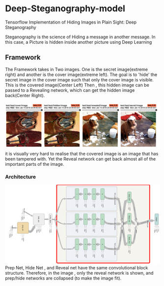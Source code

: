 # Deep-Steganography-model

Tensorflow Implementation of Hiding Images in Plain Sight: Deep Steganography

Steganography is the science of Hiding a message in another message. In this case, a Picture is hidden inside another picture using Deep Learning

## Framework
The Framework takes in Two images. One is the secret image(extreme right) and another is the cover image(extreme left). The goal is to 'hide' the secret image in the cover image such that only the cover image is visible. This is the covered image(Center Left)
Then , this hidden image can be passed to a Revealing network, which can get the hidden image back(Center Right).

![Current System State](images/current_state.png)
it is visually very hard to realise that the covered image is an image that has been tampered with. Yet the Reveal network can get back almost all of the important parts of the image. 

### Architecture 
![network_design](images/network_diagram.png)
Prep Net, Hide Net , and Reveal net have the same convolutional block structure. Therefore, in the image , only the reveal network is shown, and prep/hide networks are collapsed (to make the image fit).
